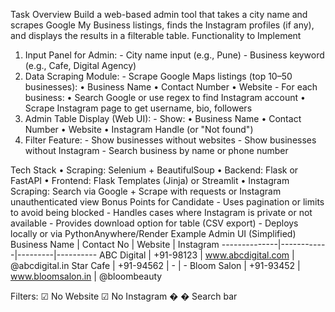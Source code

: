 Task Overview 
Build a web-based admin tool that takes a city name and scrapes Google My 
Business listings, finds the Instagram profiles (if any), and displays the 
results in a filterable table. 
Functionality to Implement 
1. Input Panel for Admin: - City name input (e.g., Pune) - Business keyword (e.g., Cafe, Digital Agency) 
2. Data Scraping Module: - Scrape Google Maps listings (top 10–50 businesses): 
  • Business Name 
  • Contact Number 
  • Website - For each business: 
  • Search Google or use regex to find Instagram account 
  • Scrape Instagram page to get username, bio, followers 
3. Admin Table Display (Web UI): - Show: 
  • Business Name 
  • Contact Number 
  • Website 
  • Instagram Handle (or "Not found") 
4. Filter Feature: - Show businesses without websites - Show businesses without Instagram - Search business by name or phone number 
	
Tech Stack 
• Scraping: Selenium + BeautifulSoup 
• Backend: Flask or FastAPI 
• Frontend: Flask Templates (Jinja) or Streamlit 
• Instagram Scraping: Search via Google + Scrape with requests or 
Instagram unauthenticated view 
Bonus Points for Candidate - Uses pagination or limits to avoid being blocked - Handles cases where Instagram is private or not available - Provides download option for table (CSV export) - Deploys locally or via PythonAnywhere/Render 
Example Admin UI (Simplified) 
Business Name | Contact No | Website | Instagram --------------|------------|---------|---------- 
ABC Digital   | +91-98123  | www.abcdigital.com | @abcdigital.in 
Star Cafe     | +91-94562  | -                  | - 
Bloom Salon   | +91-93452  | www.bloomsalon.in  | @bloombeauty 
 
Filters: 
☑ No Website 
☑ No Instagram 
�
� Search bar 
 
 
